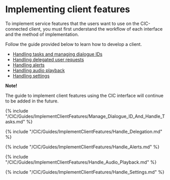 # Implementing client features
To implement service features that the users want to use on the CIC-connected client, you must first understand the workflow of each interface and the method of implementation.

Follow the guide provided below to learn how to develop a client.

* [Handling tasks and managing dialogue IDs](#ManageDialogueIDAndHandleTasks)
* [Handling delegated user requests](#HandleDelegation)
* [Handling alerts](#HandleAlerts)
* [Handling audio playback](#HandleAudioPlayback)
* [Handling settings](#HandleSettings)

<div class="note">
<p><strong>Note!</strong></p>
<p>The guide to implement client features using the CIC interface will continue to be added in the future.</p>
</div>


{% include "/CIC/Guides/ImplementClientFeatures/Manage_Dialogue_ID_And_Handle_Tasks.md" %}

{% include "/CIC/Guides/ImplementClientFeatures/Handle_Delegation.md" %}

{% include "/CIC/Guides/ImplementClientFeatures/Handle_Alerts.md" %}

{% include "/CIC/Guides/ImplementClientFeatures/Handle_Audio_Playback.md" %}

{% include "/CIC/Guides/ImplementClientFeatures/Handle_Settings.md" %}
